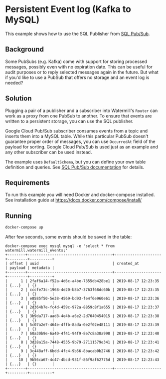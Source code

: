 # Persistent Event log (Kafka to MySQL)

This example shows how to use the SQL Publisher from [SQL Pub/Sub](https://github.com/ThreeDotsLabs/watermill-sql).

## Background

Some PubSubs (e.g. Kafka) come with support for storing processed messages, possibly even with no expiration date.
This can be useful for audit purposes or to reply selected messages again in the future. But what if you'd like to use
a PubSub that offers no storage and an event log is needed?

## Solution

Plugging a pair of a publisher and a subscriber into Watermill's `Router` can work as a proxy from one PubSub to another.
To ensure that events are written to a persistent storage, you can use the SQL publisher.

Google Cloud Pub/Sub subscriber consumes events from a topic and inserts them into a MySQL table. While this particular 
PubSub doesn't guarantee proper order of messages, you can use `OccurredAt` field of the payload for sorting.
Google Cloud Pub/Sub is used just as an example and any other subscriber can be used instead.

The example uses `DefaultSchema`, but you can define your own table definition and queries.
See [SQL Pub/Sub documentation](https://watermill.io/pubsub/sql) for details.

## Requirements

To run this example you will need Docker and docker-compose installed. See installation guide at https://docs.docker.com/compose/install/

## Running

```bash
docker-compose up
```

After few seconds, some events should be saved in the table:

```
docker-compose exec mysql mysql -e 'select * from watermill.watermill_events;'
+--------+--------------------------------------+---------------------+---------+----------+
| offset | uuid                                 | created_at          | payload | metadata |
+--------+--------------------------------------+---------------------+---------+----------+
|      1 | 2faf6a14-f52a-4d6c-a4be-7355db428be1 | 2019-08-17 12:23:35 | {...}   | {}       |
|      2 | cccfe73c-1968-4e20-b8b7-3763f68dc60b | 2019-08-17 12:23:35 | {...}   | {}       |
|      3 | e8585f50-5e38-4569-bd93-fe4f6e960e61 | 2019-08-17 12:23:36 | {...}   | {}       |
|      4 | 2d364b7e-fc4d-459c-972a-8859c8f1a655 | 2019-08-17 12:23:37 | {...}   | {}       |
|      5 | 3b9da717-aad8-4e4b-a6e2-2d7040454015 | 2019-08-17 12:23:38 | {...}   | {}       |
|      6 | 5c07a2e7-464e-4ffb-8ada-0e2f02e48111 | 2019-08-17 12:23:39 | {...}   | {}       |
|      7 | 60a30b9e-6a40-4f41-94f9-8e7c8a38a998 | 2019-08-17 12:23:40 | {...}   | {}       |
|      8 | 3d28a15a-7448-4535-9b79-27111579e341 | 2019-08-17 12:23:41 | {...}   | {}       |
|      9 | 3c448aff-6bdd-4fc4-9b56-8bacab0b2746 | 2019-08-17 12:23:42 | {...}   | {}       |
|     10 | 9b56ca67-4c47-4bcd-931f-86f9af62775d | 2019-08-17 12:23:43 | {...}   | {}       |
+--------+--------------------------------------+---------------------+---------+----------+
```
